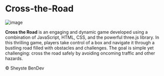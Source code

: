 # Cross-the-Road

![image](https://github.com/sheyste/cross-the-road/assets/86936264/993aad0f-52b4-4e18-8d7f-4307546cca08)

<b>Cross the Road</b> is an engaging and dynamic game developed using a combination of JavaScript, HTML, CSS, and the powerful three.js library. In this thrilling game, players take control of a box and navigate it through a bustling road filled with obstacles and challenges. The goal is simple yet challenging: cross the road safely by avoiding oncoming traffic and other hazards.

&copy; Sheyste BenDev
